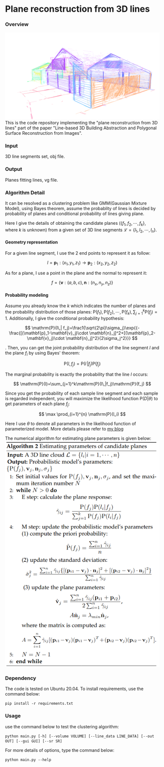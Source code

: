 # Plane reconstruction from 3D lines

### Overview
![](data/Barn_cluster.png)
This is the code repository implementing the "plane reconstruction from 3D lines" part of the paper "Line-based 3D Building Abstraction and Polygonal Surface Reconstruction from Images".

### Input
3D line segments set, obj file.

### Output
Planes fitting lines, vg file.

### Algorithm Detail
It can be resolved as a clustering problem like GMM(Gaussian Mixture Model), using Bayes theorem, assume
the probablity of lines is decided by probability of planes and conditional 
probability of lines giving plane.

Here I give the details of obtaining the candidate planes ($\{f_1,f_2,\cdots,f_k\}$, where $k$ is unknown)
from a given set of 3D line segments $\mathcal{L}=\{l_1,l_2,\cdots,l_n\}$. 

#### Geometry representation
For a given line segment, I use the 2 end points to represent it as follow:

$$
l=\mathbf{p}_1:(x_1,y_1,z_1)\rightarrow \mathbf{p}_2:(x_2,y_2,z_2)
$$

As for a plane, I use a point in the plane and the normal to represent it:

$$
f=\{\mathbf{v}:(a,b,c),\,\mathbf{n}:(n_x,n_y,n_z)\}
$$

#### Probability modeling
Assume you already know the $k$ which indicates the number of planes and the probability distribution of those
planes: $\mathrm{P}(f_1),\mathrm{P}(f_2),\cdots,\mathrm{P}(f_k),\sum{_{j=1}}^k \mathrm{P}(f_j)=1$. 
Additionally, I give the conditional probability hypothesis:

$$
\mathrm{P}(l\,| f_j)=\frac1{\sqrt{2\pi}\sigma_j}\exp{{-\frac{[(\mathbf{p}_1-\mathbf{v}_j)\cdot \mathbf{n}_j]^2+[(\mathbf{p}_2-\mathbf{v}_j)\cdot \mathbf{n}_j]^2}{2\sigma_j^2}}}
$$

. Then, you can get the joint probability distribution of the line segment  $l$ and the plane $f_i$ by using Bayes' theorem:

$$
\mathrm{P}(l, f_j)=\mathrm{P}(l\,|f_j)\mathrm{P}(f_j)
$$

The marginal probability is exactly the probability that the line $l$ occurs:

$$
\mathrm{P}(l)=\sum_{j=1}^k\mathrm{P}(l\,|f_j)\mathrm{P}(f_j)
$$

Since you get the probability of each sample line segment and each sample is regarded independent, you will maximize the likelihood function $\mathrm{P}(D|\theta)$ to get parameters of each plane $f_j$:

$$
\max \prod_{i=1}^{n} \mathrm{P}(l_i)
$$

Here I use $\theta$ to denote all parameters in the likelihood function of parameterized model. More details please 
refer to [my blog](https://marktube.github.io/2019/09/19/Line2Plane)

The numerical algorithm for estimating plane parameters is given below:
![2](data/alg.png)

### Dependency
The code is tested on Ubuntu 20.04. To install requirements, use the command below:
```
pip install -r requirements.txt
```


### Usage
use the command below to test the clustering algorithm:
```
python main.py [-h] [--volume VOLUME] [--line_data LINE_DATA] [--out OUT] [--gui GUI] [--sr SR]

```
For more details of options, type the command below:
```
python main.py --help
```
